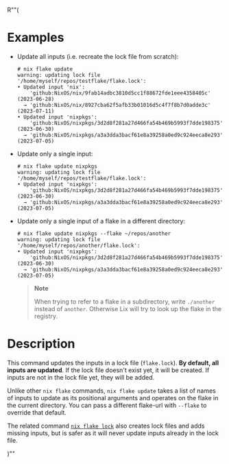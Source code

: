 R""(

# Examples

* Update all inputs (i.e. recreate the lock file from scratch):

  ```console
  # nix flake update
  warning: updating lock file '/home/myself/repos/testflake/flake.lock':
  • Updated input 'nix':
      'github:NixOS/nix/9fab14adbc3810d5cc1f88672fde1eee4358405c' (2023-06-28)
    → 'github:NixOS/nix/8927cba62f5afb33b01016d5c4f7f8b7d0adde3c' (2023-07-11)
  • Updated input 'nixpkgs':
      'github:NixOS/nixpkgs/3d2d8f281a27d466fa54b469b5993f7dde198375' (2023-06-30)
    → 'github:NixOS/nixpkgs/a3a3dda3bacf61e8a39258a0ed9c924eeca8e293' (2023-07-05)
  ```

* Update only a single input:

  ```console
  # nix flake update nixpkgs
  warning: updating lock file '/home/myself/repos/testflake/flake.lock':
  • Updated input 'nixpkgs':
      'github:NixOS/nixpkgs/3d2d8f281a27d466fa54b469b5993f7dde198375' (2023-06-30)
    → 'github:NixOS/nixpkgs/a3a3dda3bacf61e8a39258a0ed9c924eeca8e293' (2023-07-05)
  ```

* Update only a single input of a flake in a different directory:

  ```console
  # nix flake update nixpkgs --flake ~/repos/another
  warning: updating lock file '/home/myself/repos/another/flake.lock':
  • Updated input 'nixpkgs':
      'github:NixOS/nixpkgs/3d2d8f281a27d466fa54b469b5993f7dde198375' (2023-06-30)
    → 'github:NixOS/nixpkgs/a3a3dda3bacf61e8a39258a0ed9c924eeca8e293' (2023-07-05)
  ```

  > **Note**
  >
  > When trying to refer to a flake in a subdirectory, write `./another`
  > instead of `another`.
  > Otherwise Lix will try to look up the flake in the registry.

# Description

This command updates the inputs in a lock file (`flake.lock`).
**By default, all inputs are updated**. If the lock file doesn't exist
yet, it will be created. If inputs are not in the lock file yet, they will be added.

Unlike other `nix flake` commands, `nix flake update` takes a list of names of inputs
to update as its positional arguments and operates on the flake in the current directory.
You can pass a different flake-url with `--flake` to override that default.

The related command [`nix flake lock`](@docroot@/command-ref/new-cli/nix3-flake-lock.md)
also creates lock files and adds missing inputs, but is safer as it
will never update inputs already in the lock file.

)""

